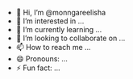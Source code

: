 - 👋 Hi, I’m @monngareelisha
- 👀 I’m interested in ...
- 🌱 I’m currently learning ...
- 💞️ I’m looking to collaborate on ...
- 📫 How to reach me ...
- 😄 Pronouns: ...
- ⚡ Fun fact: ...

<!---
monngareelisha/monngareelisha is a ✨ special ✨ repository because its `README.md` (this file) appears on your GitHub profile.
You can click the Preview link to take a look at your changes.
--->
